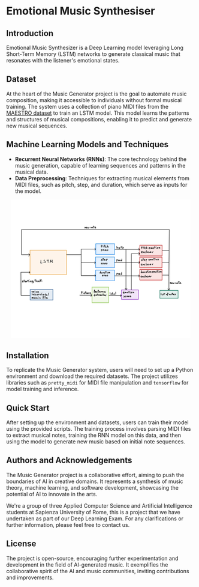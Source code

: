 # Emotional Music Synthesiser
## Introduction

Emotional Music Synthesizer is a Deep Learning model leveraging Long Short-Term Memory (LSTM) networks to generate classical music that resonates with the listener's emotional states.
## Dataset
At the heart of the Music Generator project is the goal to automate music composition, making it accessible to individuals without formal musical training. The system uses a collection of piano MIDI files from the [MAESTRO dataset](https://magenta.tensorflow.org/datasets/maestro) to train an LSTM model. This model learns the patterns and structures of musical compositions, enabling it to predict and generate new musical sequences.

## Machine Learning Models and Techniques

- **Recurrent Neural Networks (RNNs)**: The core technology behind the music generation, capable of learning sequences and patterns in the musical data.
- **Data Preprocessing**: Techniques for extracting musical elements from MIDI files, such as pitch, step, and duration, which serve as inputs for the model.

<p align="center">
  <img src="model architecture.jpg" width="480px" />
</p>


## Installation

To replicate the Music Generator system, users will need to set up a Python environment and download the required datasets. The project utilizes libraries such as `pretty_midi` for MIDI file manipulation and `tensorflow` for model training and inference.

## Quick Start

After setting up the environment and datasets, users can train their model using the provided scripts. The training process involves parsing MIDI files to extract musical notes, training the RNN model on this data, and then using the model to generate new music based on initial note sequences.


## Authors and Acknowledgements

The Music Generator project is a collaborative effort, aiming to push the boundaries of AI in creative domains. It represents a synthesis of music theory, machine learning, and software development, showcasing the potential of AI to innovate in the arts.

We're a group of three Applied Computer Science and Artificial Intelligence students at Sapienza University of Rome, this is a project that we have undertaken as part of our Deep Learning Exam.
For any clarifications or further information, please feel free to contact us.

## License

The project is open-source, encouraging further experimentation and development in the field of AI-generated music. It exemplifies the collaborative spirit of the AI and music communities, inviting contributions and improvements.

